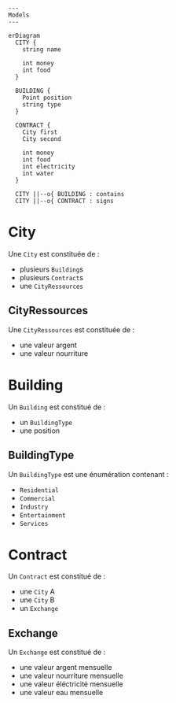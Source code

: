 ```mermaid
---
Models
---

erDiagram
  CITY {
    string name

    int money
    int food
  }

  BUILDING {
    Point position
    string type
  }

  CONTRACT {
    City first
    City second
    
    int money
    int food
    int electricity
    int water
  }

  CITY ||--o{ BUILDING : contains
  CITY ||--o{ CONTRACT : signs
```

# City

Une `City` est constituée de :

- plusieurs `Building`s
- plusieurs `Contract`s
- une `CityRessources`

## CityRessources

Une `CityRessources` est constituée de :

- une valeur argent
- une valeur nourriture

# Building

Un `Building` est constitué de :

- un `BuildingType`
- une position

## BuildingType

Un `BuildingType` est une énumération contenant :

- `Residential`
- `Commercial`
- `Industry`
- `Entertainment`
- `Services`

# Contract

Un `Contract` est constitué de :

- une `City` A
- une `City` B
- un `Exchange`

## Exchange

Un `Exchange` est constitué de :

- une valeur argent mensuelle
- une valeur nourriture mensuelle
- une valeur éléctricité mensuelle
- une valeur eau mensuelle
